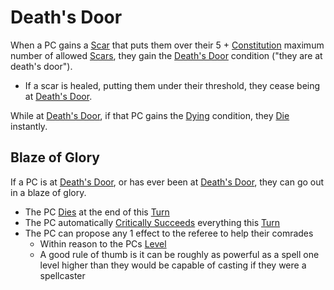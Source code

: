 # Death's Door
When a PC gains a [Scar](../Player%20Characters/Derived%20Statistics/Scars.md) that puts them over their 5 + [Constitution](../Player%20Characters/Chosen%20Statistics/Constitution.md) maximum number of allowed [Scars](../Player%20Characters/Derived%20Statistics/Scars.md), they gain the [Death's Door](Death's%20Door.md) condition ("they are at death's door").
- If a scar is healed, putting them under their threshold, they cease being at [Death's Door](Death's%20Door.md).

While at [Death's Door](Death's%20Door.md), if that PC gains the [Dying](Dying.md) condition, they [Die](Dying.md#Dead) instantly.
## Blaze of Glory
If a PC is at [Death's Door](Death's%20Door.md), or has ever been at [Death's Door](Death's%20Door.md), they can go out in a blaze of glory.
- The PC [Dies](Dying.md#Dead) at the end of this [Turn](../Game%20Procedures/Turn.md)
- The PC automatically [Critically Succeeds](../Game%20Procedures/Dice%20Rolls/Critical%20Success.md) everything this [Turn](../Game%20Procedures/Turn.md)
- The PC can propose any 1 effect to the referee to help their comrades
	- Within reason to the PCs [Level](../Player%20Characters/Derived%20Statistics/Level.md)
	- A good rule of thumb is it can be roughly as powerful as a spell one level higher than they would be capable of casting if they were a spellcaster